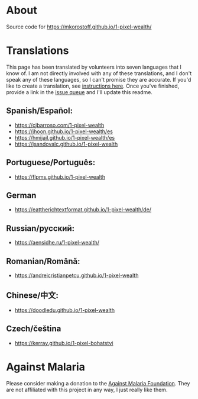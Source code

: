 # About

Source code for https://mkorostoff.github.io/1-pixel-wealth/

# Translations

This page has been translated by volunteers into seven languages that I know of. I am not directly involved with any of these translations, and I don't speak any of these languages, so I can't promise they are accurate. If you'd like to create a translation, see [instructions here](https://github.com/MKorostoff/1-pixel-wealth/issues).  Once you've finished, provide a link in the [issue queue](https://github.com/MKorostoff/1-pixel-wealth/issues/new) and I'll update this readme.

## Spanish/Español:
- https://cjbarroso.com/1-pixel-wealth
- https://jhoon.github.io/1-pixel-wealth/es
- https://hmijail.github.io/1-pixel-wealth/es
- https://jsandovalc.github.io/1-pixel-wealth

## Portuguese/Português:
- https://flpms.github.io/1-pixel-wealth

## German
- https://eattherichtextformat.github.io/1-pixel-wealth/de/

## Russian/русский:
- https://aensidhe.ru/1-pixel-wealth/

## Romanian/Română:
- https://andreicristianpetcu.github.io/1-pixel-wealth

## Chinese/中文:
- https://doodledu.github.io/1-pixel-wealth

## Czech/čeština
- https://kerray.github.io/1-pixel-bohatstvi

# Against Malaria

Please consider making a donation to the [Against Malaria Foundation](https://www.againstmalaria.com/). They are not affiliated with this project in any way, I just really like them.
